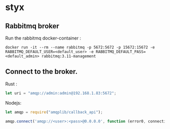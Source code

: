 # styx

## Rabbitmq broker
Run the rabbitmq docker-container :

`docker run -it --rm --name rabbitmq -p 5672:5672 -p 15672:15672 -e RABBITMQ_DEFAULT_USER=<default_user> -e RABBITMQ_DEFAULT_PASS=<default_admin> rabbitmq:3.11-management`

## Connect to the broker.

Rust :
```rust
let uri = "amqp://admin:admin@192.168.1.83:5672";
```

Nodejs: 

```javascript
let amqp = require("amqplib/callback_api");

amqp.connect('amqp://<user>:<pass>@0.0.0.0', function (error0, connection) {});
```
